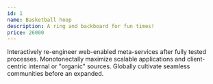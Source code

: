 ```yaml
---
id: 1
name: Basketball hoop
description: A ring and backboard for fun times!
price: 26000
---
```


Interactively re-engineer web-enabled meta-services after fully tested processes. Monotonectally maximize scalable applications and client-centric internal or "organic" sources. Globally cultivate seamless communities before an expanded.